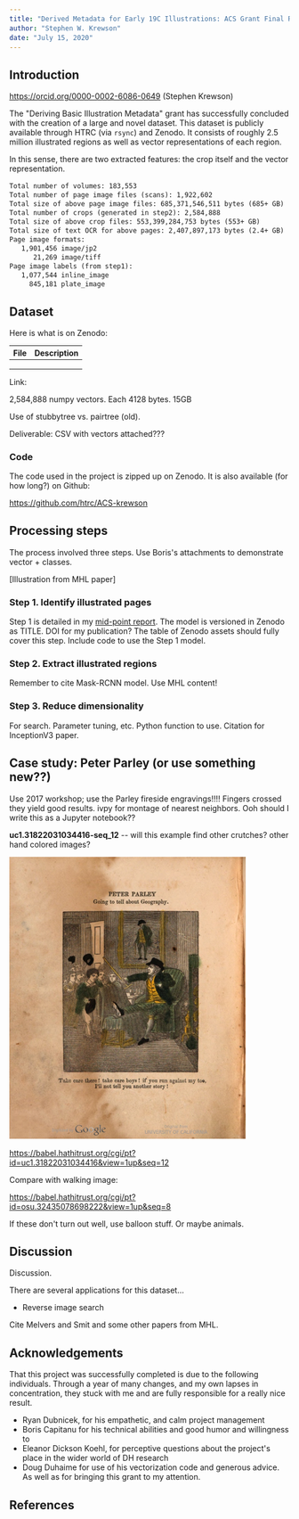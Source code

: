 ```yaml
---
title: "Derived Metadata for Early 19C Illustrations: ACS Grant Final Report"
author: "Stephen W. Krewson"
date: "July 15, 2020"
---
```


## Introduction

https://orcid.org/0000-0002-6086-0649 (Stephen Krewson)

The "Deriving Basic Illustration Metadata" grant has successfully concluded with the creation of a large and novel dataset. This dataset is publicly available through HTRC (via `rsync`) and Zenodo. It consists of roughly 2.5 million illustrated regions as well as vector representations of each region.

In this sense, there are two extracted features: the crop itself and the vector representation.

```
Total number of volumes: 183,553
Total number of page image files (scans): 1,922,602
Total size of above page image files: 685,371,546,511 bytes (685+ GB)
Total number of crops (generated in step2): 2,584,888
Total size of above crop files: 553,399,284,753 bytes (553+ GB)
Total size of text OCR for above pages: 2,407,897,173 bytes (2.4+ GB)
Page image formats:
   1,901,456 image/jp2
      21,269 image/tiff
Page image labels (from step1):
   1,077,544 inline_image
     845,181 plate_image
```

## Dataset 

Here is what is on Zenodo:

| File | Description |
| ---- | ----------- |
|      |             |
|      |             |
|      |             |

Link: 

2,584,888 numpy vectors. Each 4128 bytes. 15GB

Use of stubbytree vs. pairtree (old).

Deliverable: CSV with vectors attached???

### Code

The code used in the project is zipped up on Zenodo. It is also available (for how long?) on Github:

https://github.com/htrc/ACS-krewson

## Processing steps

The process involved three steps. Use Boris's attachments to demonstrate vector + classes.

[Illustration from MHL paper]

### Step 1. Identify illustrated pages

Step 1 is detailed in my [mid-point report](https://wiki.htrc.illinois.edu/display/COM/A+Half-Century+of+Illustrated+Pages%3A+ACS+Lab+Notes). The model is versioned in Zenodo as TITLE. DOI for my publication? The table of Zenodo assets should fully cover this step. Include code to use the Step 1 model.

### Step 2. Extract illustrated regions

Remember to cite Mask-RCNN model. Use MHL content!

### Step 3. Reduce dimensionality

For search. Parameter tuning, etc. Python function to use. Citation for InceptionV3 paper.

## Case study: Peter Parley (or use something new??)

Use 2017 workshop; use the Parley fireside engravings!!!! Fingers crossed they yield good results. ivpy for montage of nearest neighbors. Ooh should I write this as a Jupyter notebook??

**uc1.31822031034416-seq_12** -- will this example find other crutches? other hand colored images?

<img src="img/uc1.31822031034416-seq_12.jpg" style="zoom:50%;" />

https://babel.hathitrust.org/cgi/pt?id=uc1.31822031034416&view=1up&seq=12

Compare with walking image: 

https://babel.hathitrust.org/cgi/pt?id=osu.32435078698222&view=1up&seq=8

If these don't turn out well, use balloon stuff. Or maybe animals.

## Discussion

Discussion.

There are several applications for this dataset...

- Reverse image search

Cite Melvers and Smit and some other papers from MHL.

## Acknowledgements

That this project was successfully completed is due to the following individuals. Through a year of many changes, and my own lapses in concentration, they stuck with me and are fully responsible for a really nice result.

- Ryan Dubnicek, for his empathetic,  and calm project management
- Boris Capitanu for his technical abilities and good humor and willingness to 
- Eleanor Dickson Koehl, for perceptive questions about the project's place in the wider world of DH research
- Doug Duhaime for use of his vectorization code and generous advice. As well as for bringing this grant to my attention.

## References